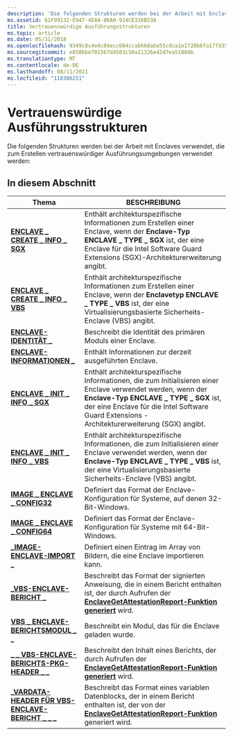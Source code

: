 ```yaml
---
description: 'Die folgenden Strukturen werden bei der Arbeit mit Enclaves verwendet, die zum Erstellen vertrauenswürdiger Ausführungsumgebungen verwendet werden:'
ms.assetid: 61F99132-E947-4EA4-86A0-914CE316B53A
title: Vertrauenswürdige Ausführungsstrukturen
ms.topic: article
ms.date: 05/31/2018
ms.openlocfilehash: 9349c8c4e4c04ecc664ccab668abe55cdca1e1720b6fa17fd35bb7139f53f19c
ms.sourcegitcommit: e858bbe701567d4583c50a11326e42d7ea51804b
ms.translationtype: MT
ms.contentlocale: de-DE
ms.lasthandoff: 08/11/2021
ms.locfileid: "118386251"
---
```

# <a name="trusted-execution-structures"></a>Vertrauenswürdige Ausführungsstrukturen

Die folgenden Strukturen werden bei der Arbeit mit Enclaves verwendet, die zum Erstellen vertrauenswürdiger Ausführungsumgebungen verwendet werden:

## <a name="in-this-section"></a>In diesem Abschnitt



| Thema                                                                                         | BESCHREIBUNG                                                                                                                                                                                                                             |
|-----------------------------------------------------------------------------------------------|-----------------------------------------------------------------------------------------------------------------------------------------------------------------------------------------------------------------------------------------|
| [**ENCLAVE \_ CREATE \_ INFO \_ SGX**](/windows/desktop/api/winnt/ns-winnt-enclave_create_info_sgx)<br/>                      | Enthält architekturspezifische Informationen zum Erstellen einer Enclave, wenn der **Enclave-Typ ENCLAVE \_ TYPE \_ SGX** ist, der eine Enclave für die Intel Software Guard Extensions (SGX)-Architekturerweiterung angibt.<br/>     |
| [**ENCLAVE \_ CREATE \_ INFO \_ VBS**](/windows/desktop/api/winnt/ns-winnt-enclave_create_info_vbs)<br/>                      | Enthält architekturspezifische Informationen zum Erstellen einer Enclave, wenn der **Enclavetyp ENCLAVE \_ TYPE \_ VBS** ist, der eine Virtualisierungsbasierte Sicherheits-Enclave (VBS) angibt.<br/>                                       |
| [**ENCLAVE-IDENTITÄT \_**](/windows/desktop/api/ntenclv/ns-ntenclv-enclave_identity)<br/>                                      | Beschreibt die Identität des primären Moduls einer Enclave. <br/>                                                                                                                                                                 |
| [**ENCLAVE-INFORMATIONEN \_**](/windows/desktop/api/ntenclv/ns-ntenclv-enclave_information)<br/>                                | Enthält Informationen zur derzeit ausgeführten Enclave.<br/>                                                                                                                                                                  |
| [**ENCLAVE \_ INIT \_ INFO \_ SGX**](/windows/desktop/api/winnt/ns-winnt-enclave_init_info_sgx)<br/>                          | Enthält architekturspezifische Informationen, die zum Initialisieren einer Enclave verwendet werden, wenn der **Enclave-Typ ENCLAVE \_ TYPE \_ SGX** ist, der eine Enclave für die Intel Software Guard Extensions -Architekturerweiterung (SGX) angibt.<br/> |
| [**ENCLAVE \_ INIT \_ INFO \_ VBS**](/windows/desktop/api/winnt/ns-winnt-enclave_init_info_vbs)<br/>                          | Enthält architekturspezifische Informationen, die zum Initialisieren einer Enclave verwendet werden, wenn der **Enclave-Typ ENCLAVE \_ TYPE \_ VBS** ist, der eine Virtualisierungsbasierte Sicherheits-Enclave (VBS) angibt.<br/>                                   |
| [**IMAGE \_ ENCLAVE \_ CONFIG32**](/windows/desktop/api/winnt/ns-winnt-image_enclave_config32)<br/>                         | Definiert das Format der Enclave-Konfiguration für Systeme, auf denen 32-Bit-Windows.<br/>                                                                                                                                          |
| [**IMAGE \_ ENCLAVE \_ CONFIG64**](/previous-versions/windows/desktop/legacy/mt844244(v=vs.85))<br/>                         | Definiert das Format der Enclave-Konfiguration für Systeme mit 64-Bit-Windows.<br/>                                                                                                                                          |
| [**\_IMAGE-ENCLAVE-IMPORT \_**](/windows/desktop/api/winnt/ns-winnt-image_enclave_import)<br/>                             | Definiert einen Eintrag im Array von Bildern, die eine Enclave importieren kann.<br/>                                                                                                                                                           |
| [**\_VBS-ENCLAVE-BERICHT \_**](/windows/desktop/api/ntenclv/ns-ntenclv-vbs_enclave_report)<br/>                                 | Beschreibt das Format der signierten Anweisung, die in einem Bericht enthalten ist, der durch Aufrufen der [**EnclaveGetAttestationReport-Funktion generiert**](/windows/desktop/api/winenclaveapi/nf-winenclaveapi-enclavegetattestationreport) wird.<br/>                                                     |
| [**VBS \_ ENCLAVE-BERICHTSMODUL \_ \_**](/windows/desktop/api/ntenclv/ns-ntenclv-vbs_enclave_report_module)<br/>                  | Beschreibt ein Modul, das für die Enclave geladen wurde.<br/>                                                                                                                                                                                   |
| [**\_ \_ VBS-ENCLAVE-BERICHTS-PKG-HEADER \_ \_**](/windows/desktop/api/ntenclv/ns-ntenclv-vbs_enclave_report_pkg_header)<br/>         | Beschreibt den Inhalt eines Berichts, der durch Aufrufen der [**EnclaveGetAttestationReport-Funktion generiert**](/windows/desktop/api/winenclaveapi/nf-winenclaveapi-enclavegetattestationreport) wird.<br/>                                                                                     |
| [**\_VARDATA-HEADER FÜR VBS-ENCLAVE-BERICHT \_ \_ \_**](/windows/desktop/api/ntenclv/ns-ntenclv-vbs_enclave_report_vardata_header)<br/> | Beschreibt das Format eines variablen Datenblocks, der in einem Bericht enthalten ist, der von der [**EnclaveGetAttestationReport-Funktion**](/windows/desktop/api/winenclaveapi/nf-winenclaveapi-enclavegetattestationreport) generiert wird.<br/>                                                          |



 

 

 
